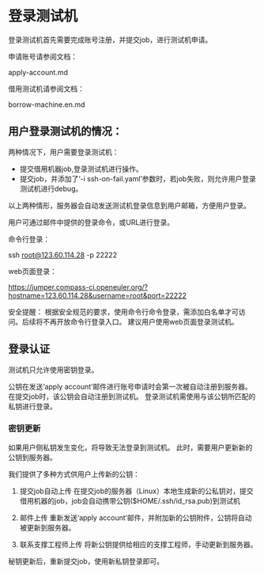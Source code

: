 # 登录测试机

登录测试机首先需要完成账号注册，并提交job，进行测试机申请。

申请账号请参阅文档：

  apply-account.md

借用测试机请参阅文档：

  borrow-machine.en.md

## 用户登录测试机的情况：

两种情况下，用户需要登录测试机：

  - 提交借用机器job,登录测试机进行操作。
  - 提交job，并添加了‘-i ssh-on-fail.yaml’参数时，若job失败，则允许用户登录测试机进行debug。

以上两种情形，服务器会自动发送测试机登录信息到用户邮箱，方便用户登录。

用户可通过邮件中提供的登录命令，或URL进行登录。

命令行登录：

  ssh root@123.60.114.28 -p 22222

web页面登录：

  https://jumper.compass-ci.openeuler.org/?hostname=123.60.114.28&username=root&port=22222

安全提醒：
  根据安全规范的要求，使用命令行命令登录，需添加白名单才可访问。后续将不再开放命令行登录入口。
  建议用户使用web页面登录测试机。


## 登录认证

测试机只允许使用密钥登录。

公钥在发送‘apply account’邮件进行账号申请时会第一次被自动注册到服务器。
在提交job时，该公钥会自动注册到测试机。
登录测试机需使用与该公钥所匹配的私钥进行登录。

### 密钥更新

如果用户侧私钥发生变化，将导致无法登录到测试机。
此时，需要用户更新新的公钥到服务器。

我们提供了多种方式供用户上传新的公钥：

1. 提交job自动上传
   在提交job的服务器（Linux）本地生成新的公私钥对，提交借用机器的job，job会自动携带公钥($HOME/.ssh/id_rsa.pub)到测试机

2. 邮件上传
   重新发送‘apply account’邮件，并附加新的公钥附件，公钥将自动被更新到服务器。

3. 联系支撑工程师上传
   将新公钥提供给相应的支撑工程师，手动更新到服务器。

秘钥更新后，重新提交job，使用新私钥登录即可。
